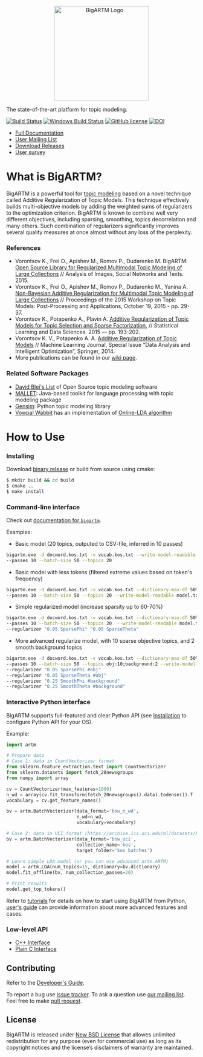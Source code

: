 <p align="center">
	<img alt="BigARTM Logo" src="http://bigartm.org/img/BigARTM-logo.svg" width="250">
</p>

The state-of-the-art platform for topic modeling.

[![Build Status](https://secure.travis-ci.org/bigartm/bigartm.png)](https://travis-ci.org/bigartm/bigartm)
[![Windows Build Status](https://ci.appveyor.com/api/projects/status/i18k840shuhr2jtk/branch/master?svg=true)](https://ci.appveyor.com/project/bigartm/bigartm)
[![GitHub license](https://img.shields.io/badge/license-New%20BSD-blue.svg)](https://raw.github.com/bigartm/bigartm/master/LICENSE.txt)
[![DOI](https://zenodo.org/badge/DOI/10.5281/zenodo.288960.svg)](https://doi.org/10.5281/zenodo.288960)

  - [Full Documentation](http://docs.bigartm.org/)
  - [User Mailing List](https://groups.google.com/forum/#!forum/bigartm-users)
  - [Download Releases](https://github.com/bigartm/bigartm/releases)
  - [User survey](http://goo.gl/forms/tr5EsPMcL2)


# What is BigARTM?

BigARTM is a powerful tool for [topic modeling](https://en.wikipedia.org/wiki/Topic_model) based on a novel technique called Additive Regularization of Topic Models. This technique effectively builds multi-objective models by adding the weighted sums of regularizers to the optimization criterion. BigARTM is known to combine well very different objectives, including sparsing, smoothing, topics decorrelation and many others. Such combination of regularizers significantly improves several quality measures at once almost without any loss of the perplexity.

### References

* Vorontsov K., Frei O., Apishev M., Romov P., Dudarenko M. BigARTM: [Open Source Library for Regularized Multimodal Topic Modeling of Large Collections](https://s3-eu-west-1.amazonaws.com/artm/Voron15aist.pdf) //  Analysis of Images, Social Networks and Texts. 2015.
* Vorontsov K., Frei O., Apishev M., Romov P., Dudarenko M., Yanina A. [Non-Bayesian Additive Regularization for Multimodal Topic Modeling of Large Collections](https://s3-eu-west-1.amazonaws.com/artm/Voron15cikm-tm.pdf) // Proceedings of the 2015 Workshop on Topic Models: Post-Processing and Applications, October 19, 2015 - pp. 29-37.
* Vorontsov K., Potapenko A., Plavin A. [Additive Regularization of Topic Models for Topic Selection and Sparse Factorization.](https://s3-eu-west-1.amazonaws.com/artm/voron15slds.pdf) // Statistical Learning and Data Sciences. 2015 — pp. 193-202.
* Vorontsov K. V., Potapenko A. A. [Additive Regularization of Topic Models](https://s3-eu-west-1.amazonaws.com/artm/voron-potap14artm-eng.pdf) // Machine Learning Journal, Special Issue “Data Analysis and Intelligent Optimization”, Springer, 2014.
* More publications can be found in our [wiki page](https://github.com/bigartm/bigartm/wiki/Publications).

### Related Software Packages

- [David Blei's List](https://www.cs.princeton.edu/~blei/topicmodeling.html) of Open Source topic modeling software
- [MALLET](http://mallet.cs.umass.edu/topics.php): Java-based toolkit for language processing with topic modeling package
- [Gensim](https://radimrehurek.com/gensim/): Python topic modeling library
- [Vowpal Wabbit](https://github.com/JohnLangford/vowpal_wabbit) has an implementation of [Online-LDA algorithm](https://github.com/JohnLangford/vowpal_wabbit/wiki/Latent-Dirichlet-Allocation)


# How to Use

### Installing

Download [binary release](https://github.com/bigartm/bigartm/releases) or build from source using cmake:
```bash
$ mkdir build && cd build
$ cmake ..
$ make install
```

### Command-line interface

Check out [documentation for `bigartm`](http://docs.bigartm.org/en/latest/tutorials/bigartm_cli.html).

Examples:

* Basic model (20 topics, outputed to CSV-file, inferred in 10 passes)

```bash
bigartm.exe -d docword.kos.txt -v vocab.kos.txt --write-model-readable model.txt
--passes 10 --batch-size 50 --topics 20
```

* Basic model with less tokens (filtered extreme values based on token's frequency)
```bash
bigartm.exe -d docword.kos.txt -v vocab.kos.txt --dictionary-max-df 50% --dictionary-min-df 2
--passes 10 --batch-size 50 --topics 20 --write-model-readable model.txt
```

* Simple regularized model (increase sparsity up to 60-70%)
```bash
bigartm.exe -d docword.kos.txt -v vocab.kos.txt --dictionary-max-df 50% --dictionary-min-df 2
--passes 10 --batch-size 50 --topics 20  --write-model-readable model.txt 
--regularizer "0.05 SparsePhi" "0.05 SparseTheta"
```

* More advanced regularize model, with 10 sparse objective topics, and 2 smooth background topics
```bash
bigartm.exe -d docword.kos.txt -v vocab.kos.txt --dictionary-max-df 50% --dictionary-min-df 2
--passes 10 --batch-size 50 --topics obj:10;background:2 --write-model-readable model.txt
--regularizer "0.05 SparsePhi #obj"
--regularizer "0.05 SparseTheta #obj"
--regularizer "0.25 SmoothPhi #background"
--regularizer "0.25 SmoothTheta #background" 
```

### Interactive Python interface

BigARTM supports full-featured and clear Python API (see [Installation](http://docs.bigartm.org/en/latest/installation/index.html) to configure Python API for your OS).

Example:

```python
import artm

# Prepare data
# Case 1: data in CountVectorizer format
from sklearn.feature_extraction.text import CountVectorizer
from sklearn.datasets import fetch_20newsgroups
from numpy import array

cv = CountVectorizer(max_features=1000)
n_wd = array(cv.fit_transform(fetch_20newsgroups().data).todense()).T
vocabulary = cv.get_feature_names()

bv = artm.BatchVectorizer(data_format='bow_n_wd',
                          n_wd=n_wd,
                          vocabulary=vocabulary)

# Case 2: data in UCI format (https://archive.ics.uci.edu/ml/datasets/Bag+of+Words)
bv = artm.BatchVectorizer(data_format='bow_uci',
                          collection_name='kos',
                          target_folder='kos_batches')

# Learn simple LDA model (or you can use advanced artm.ARTM)
model = artm.LDA(num_topics=15, dictionary=bv.dictionary)
model.fit_offline(bv, num_collection_passes=20)

# Print results
model.get_top_tokens()
```

Refer to [tutorials](http://docs.bigartm.org/en/latest/tutorials/python_tutorial.html) for details on how to start using BigARTM from Python, [user's guide](http://docs.bigartm.org/en/latest/tutorials/python_userguide/index.html) can provide information about more advanced features and cases.

### Low-level API

  - [C++ Interface](http://docs.bigartm.org/en/latest/ref/cpp_interface.html)
  - [Plain C Interface](http://docs.bigartm.org/en/latest/ref/c_interface.html)


## Contributing

Refer to the [Developer's Guide](http://docs.bigartm.org/en/latest/devguide.html).

To report a bug use [issue tracker](https://github.com/bigartm/bigartm/issues). To ask a question use [our mailing list](https://groups.google.com/forum/#!forum/bigartm-users). Feel free to make [pull request](https://github.com/bigartm/bigartm/pulls).


## License

BigARTM is released under [New BSD License](https://raw.github.com/bigartm/bigartm/master/LICENSE) that allowes unlimited redistribution for any purpose (even for commercial use) as long as its copyright notices and the license’s disclaimers of warranty are maintained.
